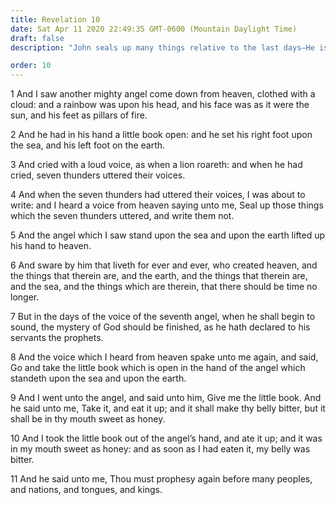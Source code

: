 ```yaml
---
title: Revelation 10
date: Sat Apr 11 2020 22:49:35 GMT-0600 (Mountain Daylight Time)
draft: false
description: "John seals up many things relative to the last days—He is commissioned to participate in the restoration of all things."

order: 10
---
```

    
1 And I saw another mighty angel come down from heaven, clothed with a cloud: and a rainbow was upon his head, and his face was as it were the sun, and his feet as pillars of fire.

2 And he had in his hand a little book open: and he set his right foot upon the sea, and his left foot on the earth.

3 And cried with a loud voice, as when a lion roareth: and when he had cried, seven thunders uttered their voices.

4 And when the seven thunders had uttered their voices, I was about to write: and I heard a voice from heaven saying unto me, Seal up those things which the seven thunders uttered, and write them not.

5 And the angel which I saw stand upon the sea and upon the earth lifted up his hand to heaven.

6 And sware by him that liveth for ever and ever, who created heaven, and the things that therein are, and the earth, and the things that therein are, and the sea, and the things which are therein, that there should be time no longer.

7 But in the days of the voice of the seventh angel, when he shall begin to sound, the mystery of God should be finished, as he hath declared to his servants the prophets.

8 And the voice which I heard from heaven spake unto me again, and said, Go and take the little book which is open in the hand of the angel which standeth upon the sea and upon the earth.

9 And I went unto the angel, and said unto him, Give me the little book. And he said unto me, Take it, and eat it up; and it shall make thy belly bitter, but it shall be in thy mouth sweet as honey.

10 And I took the little book out of the angel’s hand, and ate it up; and it was in my mouth sweet as honey: and as soon as I had eaten it, my belly was bitter.

11 And he said unto me, Thou must prophesy again before many peoples, and nations, and tongues, and kings.
